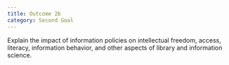 ```yaml
---
title: Outcome 2b
category: Second Goal
---
```

Explain the impact of information policies on intellectual freedom, access, literacy, information behavior, and other aspects of library and information science.
